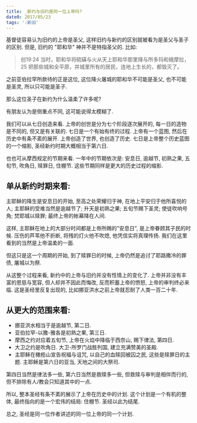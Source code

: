 ```yaml
---
title: _新约与旧约是同一位上帝吗?
date0: 2017/05/23
tags: ':新旧'
---
```


基督徒容易认为旧约的上帝是圣父, 这样旧约与新约的区别就被看为是圣父与圣子的区别. 但是, 旧约的 "耶和华" 神并不是特指圣父的. 比如:

> 创19:24 当时，耶和华将硫磺与火从天上耶和华那里降与所多玛和蛾摩拉，25 把那些城和全平原，并城里所有的居民，连地上生长的，都毁灭了。

之前亚伯拉罕所款待的正是这位, 这位降火屠城的耶和华不可能是圣父, 也不可能是圣灵, 所以只可能是圣子.

那么这位圣子在新约为什么温柔了许多呢?

有朋友认为是侧重点不同, 这可能说得太模糊了.

我们可以从七日创造来看. 上帝的创世是分为七个阶段逐次展开的, 每一日的造物是不同的, 但又是有关联的. 七日是一个有始有终的过程. 上帝有一个蓝图, 然后在历史中有条不紊的展开. 上帝创造了世界, 也创造了历史. 七日是上帝整个历史蓝图的一个缩影, 圣经新约时期大概相当于第六日.

也也可从摩西规定的节期来看. 一年中的节期依次是: 安息日, 逾越节, 初熟之果, 五旬节, 吹角日, 赎罪日, 住棚节. 这些节期同样是更大的历史过程的缩影.

## 单从新约时期来看:

主耶稣的降生是安息日的开始, 至高之处荣耀归于神, 在地上平安归于他所喜悦的人; 主耶稣的受难当然是逾越节了; 升天是初熟之果; 五旬节赐下圣灵; 使徒吹响号角; 焚耶城以赎罪; 最终上帝的帐幕降在人间.

这样, 主耶稣在地上的大部分时间都是上帝所赐的"安息日", 是上帝眷顾其子民的时候. 压伤的芦苇他不折断, 将残的灯火他不吹熄, 他凭信实将真理传扬. 我们在这里看到的当然是上帝温柔的一面.

但这只是这一个周期的开始,  到了赎罪日的时候, 上帝仍然是追讨了耶路撒冷的罪债, 屠城以为祭.

从这整个过程来看, 新约中的上帝与旧约并没有性情上的变化了. 上帝并非没有丰富的恩慈与宽容, 但人却并不因此而悔改, 反而积蓄上帝的愤怒, 上帝的审判终必来临. 这是圣经里反复出现的, 比如挪亚洪水之前上帝就忍耐了人类一百二十年.

## 从更大的范围来看:

* 挪亚洪水相当于是逾越节, 第二日.
* 亚伯拉罕-以撒-雅各是初熟之果, 第三日.
* 摩西之约对应着五旬节, 上帝在火焰中降临于西奈山, 赐下律法, 第四日.
* 大卫之约是吹角日. 大卫-所罗门战胜列国, 建立充满赞美的圣殿.
* 主耶稣在橄榄山宣告祝福与诅咒, 以自己的血赎回被囚之民, 这些是赎罪日的主题. 主耶稣是第六日的亚当, 天地之间的大祭司.

第四日当然是律法多一些, 第六日当然是救赎多一些, 但救赎与审判是相伴而行的, 但不排除有人/教会只知道其中的一点.

所以, 整本圣经有条不紊的展示了上帝在历史中的计划. 这个计划是一个有机的整体, 最终指向的是一个宏伟的结局: 住棚节. 圣经以此为结尾.

总之, 圣经是同一位作者讲述的同一位上帝的同一个计划.

